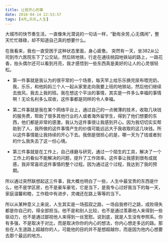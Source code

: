 ```yaml
---
title: 让我开心的事
date: 2018-04-14 22:53:57
tags: [4月,乐乐,人生]
---
```


大城市的快节奏生活，一直像朱光潜说的一句话一样，“勤有余劳,心无偶闲”，整天忙忙碌碌，却不知道自己真的想要什么。

在我看来，我也一直受困于这种状态里面，身心疲惫。
突然有一天，坐382从公司到市六医院东下了公交站，然后转地铁，行走在通往桃园地铁站的路上，一路花香，抬头偶尔还可以看到月亮，我才感悟到一些东西真是美好的让人的心灵很轻松。

- 第一件事就是我认为的很平常的一个场景，每天早上给乐乐换完尿布喂完奶，我，乐乐，和他妈妈三个人一起从家里走向我要上班的地铁站，然后他们继续去放风，我去上我的班。我在想这个平淡的事情，其实是一件多么幸福的事情啊！无论名利多么双收，这件事都是同样的令人幸福。

- 第二件事就是我在某个网络平台上，通过自己的一点微薄的技术，收取几块钱的服务费，帮助了很多其他行业的人或者海外留学生，得到了他们想要的东西，他们都是非常的感激，我认为这件事很让我感到开心。因为我切切实实帮助到了人，我所做的这件事情产生的价值可能远远大于我收取的这几块钱。所以这件事情能让我持续的开心下去。我倒是很担心的是，哪一天为了钱或者别的什么我失去了这一份心境。

- 第三件事就是在工作上，自己琢磨与研究，通过一个陌生的工具，解决了一个工作上的看似不能解决的问题，提升了工作效率。这件事让我感到很有成就感，我非常喜欢这件事情的整个过程。因为通过这个过程，我达到了我的预期。

所以通过突然联想起这三件事，我大概也明白了一些，人生中最宝贵的东西是什么，他不是学区房，也不是豪车豪宅，它是当下，是我专心过好我当下的每一天，家庭温馨和睦，工作稳中有进步，灵魂还在路上等等的当下。

所以从某种意义上来说，人生其实是一场孤寂之路，一场自我修行之路，成败得失都是你自己的，得全部担当。他不是和别人比较，也不是通过羡慕他人来得到一些驱动力，也不是通过鄙视他人来得到一丝宽慰。说到底，就是人生没有参照系。你有多强，不是取决于对比，而是取决你你的内心的想法，你内心想走多远的路。那些在人生道路上超越你的人，可能他的目的并不是想超越你，而是因为他内心想要去那个最远的地方。